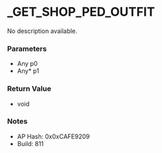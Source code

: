 # _GET_SHOP_PED_OUTFIT

No description available.

### Parameters
* Any p0
* Any* p1

### Return Value
* void

### Notes
* AP Hash: 0x0xCAFE9209
* Build: 811

